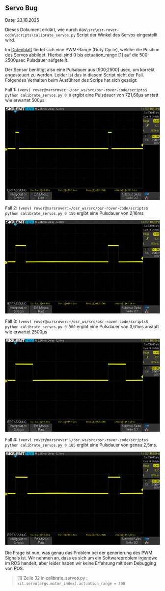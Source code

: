 ## Servo Bug

Date: 23.10.2025

Dieses Dokument erklärt, wie durch das`\src\osr-rover-code\scripts\calibrate_servos.py` Script der Winkel des Servos eingestellt wird.

Im [Datenblatt](https://www.gobilda.com/2000-series-dual-mode-servo-25-2-torque/#:~:text=Max%20PWM%20Range,500%2D2500%CE%BCsec) findet sich eine PWM-Range (Duty Cycle), welche die Position des Servos abbildet. Hierbei sind 0 bis actuation_range [1] auf die 500-2500μsec Pulsdauer aufgeteilt.

Der Sensor benötigt also eine Pulsdauer aus [500;2500] μsec, um korrekt angesteuert zu werden.
Leider ist das in diesem Script nicht der Fall. Folgendes Verhalten beim Ausführen des Scrips hat sich gezeigt:

Fall 1:
`(venv) rover@marsrover:~/osr_ws/src/osr-rover-code/scripts$ python calibrate_servos.py 0 0` ergibt eine Pulsdauer von 721,66μs anstatt wie erwartet 500μs

![Fall1_Screenshot](PWM_Servo0_0deg.png)

Fall 2:
`(venv) rover@marsrover:~/osr_ws/src/osr-rover-code/scripts$ python calibrate_servos.py 0 150` ergibt eine Pulsdauer von 2,16ms

![Fall1_Screenshot](PWM_Servo0_150deg.png)

Fall 3:
`(venv) rover@marsrover:~/osr_ws/src/osr-rover-code/scripts$ python calibrate_servos.py 0 300` ergibt eine Pulsdauer von 3,61ms anstatt wie erwartet 2500μs

![Fall1_Screenshot](PWM_Servo0_300deg.png)

Fall 4:
`(venv) rover@marsrover:~/osr_ws/src/osr-rover-code/scripts$ python calibrate_servos.py 0 185` ergibt eine Pulsdauer von genau 2,5ms.

![Fall1_Screenshot](PWM_Servo0_185deg.png)

Die Frage ist nun, was genau das Problem bei der generierung des PWM Signals ist.
Wir nehmen an, dass es sich um ein Softwareproblem irgendwo im ROS handelt, aber leider haben wir keine Erfahrung mit dem Debugging von ROS.

>[1] Zeile 32 in calibrate_servos.py :
>`kit.servo[args.motor_index].actuation_range = 300`